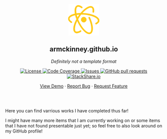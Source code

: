 <!-- header -->
<div align="center">
    <p>
    <!-- Header -->
        <img width="100px" src="./assets/favicon/android-chrome-512x512.png"  alt="armckinney.github.io" />
        <h2>armckinney.github.io</h2>
        <p><i>Definitely not a template format</i></p>
    </p>
    <p>
    <!-- Shields -->
        <a href="https://github.com/armckinney/armckinney.github.io/LICENSE">
            <img alt="License" src="https://img.shields.io/github/license/armckinney/armckinney.github.io.svg" />
        </a>
        <a href="https://codecov.io/gh/armckinney/armckinney.github.io">
            <img alt="Code Coverage" src="https://codecov.io/gh/armckinney/armckinney.github.io/branch/master/graph/badge.svg" />
        </a>
        <a href="https://github.com/armckinney/armckinney.github.io/issues">
            <img alt="Issues" src="https://img.shields.io/github/issues/armckinney/armckinney.github.io" />
        </a>
        <a href="https://github.com/armckinney/armckinney.github.io/pulls">
            <img alt="GitHub pull requests" src="https://img.shields.io/github/issues-pr/armckinney/armckinney.github.io" />
        </a>
        <a href="https://stackshare.io/armck/armckinney.github.io">
            <img alt="StackShare.io" src="http://img.shields.io/badge/tech-stack-0690fa.svg?label=StackShare.io">
        </a>
    </p>
    <p>
    <!-- Links -->
        <a href="#demo">View Demo</a>
        ·
        <a href="https://github.com/armckinney/armckinney.github.io/issues/new/choose">Report Bug</a>
        ·
        <a href="https://github.com/armckinney/armckinney.github.io/issues/new/choose">Request Feature</a>
    </p>
</div>
<br>
<br>

Here you can find varrious works I have completed thus far!

I might have many more items that I am currently working on or some items that I have not found presentable just yet; so feel free to also look around on my GitHub profile!